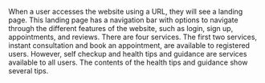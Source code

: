 When a user accesses the website using a URL, they will see a landing page. This landing page has a navigation bar with options to navigate through the different features of the website, such as login, sign up, appointments, and reviews. 
There are four services. The first two services, instant consultation and book an appointment, are available to registered users. However, self checkup and health tips and guidance are services available to all users. The contents of the health tips and guidance show several tips. 